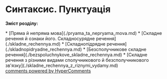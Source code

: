 <div id="hypercomments_widget" class="js-hypercomments-widget invisible"></div>

# Синтаксис. Пунктуація

<p><b>Зміст розділу:</b></p>
   * [Пряма й  непряма мова](./pryama_ta_nepryama_mova.md) 
   * [Складне речення й ознаки його. Складносурядне речення](./skladne_rechennya.md) 
   * [Складнопідрядне речення](./skladnopidryadne_rechennya.md) 
   * [Безсполучникове складне речення](./bezspoluchnykove_skladne_rechennya.md)
   * [Складне речення з різними видами сполучникового й безсполучникового зв'язку](./skladne_rechennya_z_riznymi_vydamy.md)

<div class="js-hypercomments-container">
<a href="http://hypercomments.com" class="hc-link" title="comments widget">comments powered by HyperComments</a>
</div>